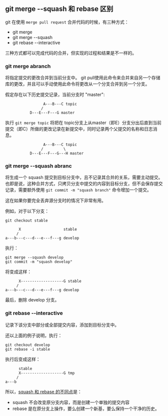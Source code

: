 
## git merge --squash 和 rebase 区别

git 在使用 `merge pull request` 合并代码的时候，有三种方式：

* git merge
* git merge --squash
* git rebase --interactive

三种方式都可以完成代码的合并，但实现的过程和结果是不一样的。

### git merge abranch

将指定提交的更改合并到当前分支中。 git pull使用此命令来合并来自另一个存储库的更改，并且可以手动使用此命令将更改从一个分支合并到另一个分支。

假定存在以下历史提交记录，当前分支时 "master":

                     A---B---C topic
                    /
               D---E---F---G master

执行 `git merge topic` 将把在 topic分支上从master（即E）分支分出后直到当前提交（即C）所做的更改记录在新提交中，同时记录两个父提交的名称和日志消息。

                     A---B---C topic
                    /         \
               D---E---F---G---H master



### git merge --squash abranc
将生成一个 squash 提交到目标分支中，且不记录其合并的关系，需要主动提交。也即是说，这种合并方式，只拷贝分支中提交的内容到目标分支，但不会保存提交记录，需要额外使用 `git commit -m "squash branch"` 命令增加一个提交。

这在如果你要完全丢弃源分支时的情况下非常有用。

例如，对于以下分支：

    git checkout stable

          X                   stable
         /                   
    a---b---c---d---e---f---g develop

执行：

    git merge --squash develop      
    git commit -m "squash develop"
将变成这样：

          X-------------------G stable
         /                   
    a---b---c---d---e---f---g develop
最后，删除 develop 分支。

### git rebase --interactive
记录下该分支中部分或全部提交内容，添加到目标分支中。

还以上面的例子说明，执行：

    git checkout develop
    git rebase -i stable

执行后变成这样：

          stable
          X-------------------G tmp
         /                     
    a---b


所以，[squash 和 rebase 的不同点](https://stackoverflow.com/questions/2427238/in-git-what-is-the-difference-between-merge-squash-and-rebase)是：
* squash 不会改变原分支内容，而是创建一个单独的提交内容
* rebase 是在原分支上操作，要么创建一个新基，要么保持一个干净的历史。
